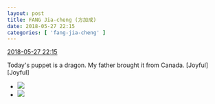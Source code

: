 ```yaml
---
layout: post
title: FANG Jia-cheng (方加成)
date: 2018-05-27 22:15
categories: [ 'fang-jia-cheng' ]
---
```


<div class="weibo-info">
  <a href="https://weibo.com/6505661195/GiDoIAmvh">2018-05-27 22:15</a>
</div>

Today's puppet is a dragon. My father brought it from Canada. [Joyful][Joyful]

<!-- more -->

<ul class="weibo-pic-list-1">
  <li class="weibo-pic">
    <a href="http://wx1.sinaimg.cn/mw690/0076h5Fhgy1frq99rrk1vj30k00zk75h.jpg"><img src="http://wx1.sinaimg.cn/thumb150/0076h5Fhgy1frq99rrk1vj30k00zk75h.jpg"/></a>
  </li>
  <li class="weibo-pic">
    <a href="http://wx2.sinaimg.cn/mw690/0076h5Fhgy1frq99qzsnej30k00zkmy5.jpg"><img src="http://wx2.sinaimg.cn/thumb150/0076h5Fhgy1frq99qzsnej30k00zkmy5.jpg"/></a>
  </li>
</ul>
